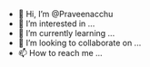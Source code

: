 - 👋 Hi, I’m @Praveenacchu
- 👀 I’m interested in ...
- 🌱 I’m currently learning ...
- 💞️ I’m looking to collaborate on ...
- 📫 How to reach me ...

<!---
Praveenacchu/Praveenacchu is a ✨ special ✨ repository because its `README.md` (this file) appears on your GitHub profile.
You can click the Preview link to take a look at your changes.
--->
